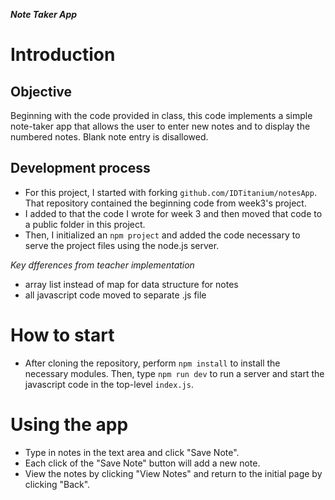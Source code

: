 ***Note Taker App***

# Introduction
## Objective
Beginning with the code provided in class, this code implements a simple note-taker app that allows the user to enter new notes and to display the numbered notes. Blank note entry is disallowed.

## Development process
- For this project, I started with forking `github.com/IDTitanium/notesApp`. 
That repository contained the beginning code from week3's project. 
- I added to that the code I wrote for week 3 and then moved that code to a public folder in this project. 
- Then, I initialized an `npm project` and added the code necessary to serve the project files using the node.js server.

*Key dfferences from teacher implementation*
- array list instead of map for data structure for notes
- all javascript code moved to separate .js file

# How to start
- After cloning the repository, perform `npm install` to install the necessary modules. Then, type `npm run dev` to run a server and start the javascript code in the top-level `index.js`.

# Using the app
- Type in notes in the text area and click "Save Note". 
- Each click of the "Save Note" button will add a new note. 
- View the notes by clicking "View Notes" and return to the initial page by clicking "Back".